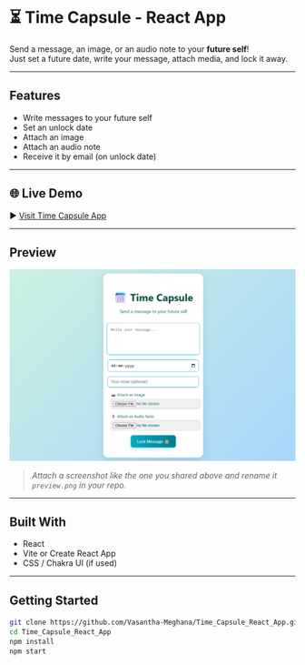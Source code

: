 # ⏳ Time Capsule - React App

Send a message, an image, or an audio note to your **future self**!  
Just set a future date, write your message, attach media, and lock it away.

---

## Features

- Write messages to your future self
- Set an unlock date
- Attach an image
- Attach an audio note
- Receive it by email (on unlock date)

---

## 🌐 Live Demo

▶️ [Visit Time Capsule App](https://time-capsule-react-app.netlify.app/)

---


## Preview

![App Preview](./preview.png)

> *Attach a screenshot like the one you shared above and rename it `preview.png` in your repo.*

---

## Built With

- React
- Vite or Create React App
- CSS / Chakra UI (if used)

---

## Getting Started

```bash
git clone https://github.com/Vasantha-Meghana/Time_Capsule_React_App.git
cd Time_Capsule_React_App
npm install
npm start
